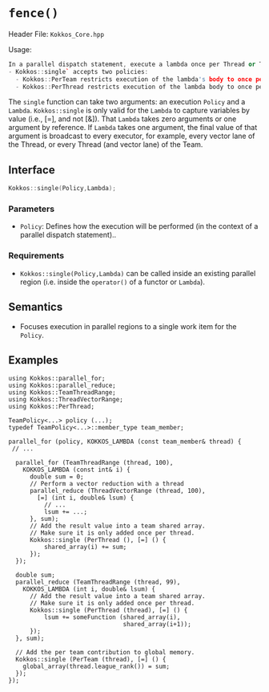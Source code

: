 # `fence()`

Header File: `Kokkos_Core.hpp`

Usage:

```c++
In a parallel dispatch statement, execute a lambda once per Thread or Team.
- Kokkos::single` accepts two policies:
  - Kokkos::PerTeam restricts execution of the lambda's body to once per team
  - Kokkos::PerThread restricts execution of the lambda body to once per thread (i.e., to only one vector lane in a thread).

```

The `single` function can take two arguments:  an execution `Policy` and a `Lambda`.  `Kokkos::single` is only valid for the `Lambda` to capture variables by value (i.e., [=], and not [&]). That `Lambda` takes zero arguments or one argument by reference.  If `Lambda` takes one argument, the final value of that argument is broadcast to every executor, for example, every vector lane of the Thread, or every Thread (and vector lane) of the Team. 


## Interface

```c++
Kokkos::single(Policy,Lambda);
```

### Parameters

- `Policy`: Defines how the execution will be performed (in the context of a parallel dispatch statement)..

### Requirements

- `Kokkos::single(Policy,Lambda)` can be called inside an existing parallel region (i.e. inside the `operator()` of a functor or `Lambda`).

## Semantics
- Focuses execution in parallel regions to a single work item for the `Policy`.


## Examples

```
using Kokkos::parallel_for;
using Kokkos::parallel_reduce;
using Kokkos::TeamThreadRange;
using Kokkos::ThreadVectorRange;
using Kokkos::PerThread;

TeamPolicy<...> policy (...);
typedef TeamPolicy<...>::member_type team_member;

parallel_for (policy, KOKKOS_LAMBDA (const team_member& thread) {
 // ...

  parallel_for (TeamThreadRange (thread, 100),
    KOKKOS_LAMBDA (const int& i) {
      double sum = 0;
      // Perform a vector reduction with a thread
      parallel_reduce (ThreadVectorRange (thread, 100),
        [=] (int i, double& lsum) {
          // ...
          lsum += ...;
      }, sum);
      // Add the result value into a team shared array.
      // Make sure it is only added once per thread.
      Kokkos::single (PerThread (), [=] () {
          shared_array(i) += sum;
      });
  });

  double sum;
  parallel_reduce (TeamThreadRange (thread, 99),
    KOKKOS_LAMBDA (int i, double& lsum) {
      // Add the result value into a team shared array.
      // Make sure it is only added once per thread.
      Kokkos::single (PerThread (thread), [=] () {
          lsum += someFunction (shared_array(i),
                                shared_array(i+1));
      });
  }, sum);

  // Add the per team contribution to global memory.
  Kokkos::single (PerTeam (thread), [=] () {
    global_array(thread.league_rank()) = sum;
  });
});

```
